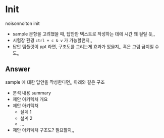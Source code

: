 # Init

noisonnoiton init

- sample 문항을 고려했을 때, 답안만 텍스트로 작성하는 데에 시간 꽤 걸릴 듯,,
- 시험장 환경 `ctrl + c & v` 가 가능할런지,,
- 답안 템플릿이 ppt 라면, 구조도를 그리는게 효과가 있을지,, 혹은 그림 금지일 수도,,

## Answer

sample 에 대한 답안을 작성한다면,, 아래와 같은 구조

- 분석 내용 summary
- 제안 아키텍처 개요
- 제안 아키텍처
    - 설계 1
    - 설계 2
    - ...
- 제안 아키텍처 구조도? 필요할지,,
